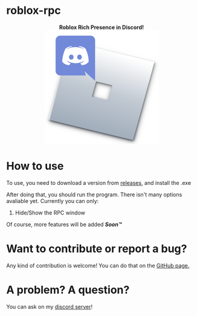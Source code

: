 # roblox-rpc

<div align="center">
	<b float="top">Roblox Rich Presence in Discord!</b><br />
	<img src="./src/robloxrpcicon.png" alt="Roblox RPC icon" height=300px>
</div>

# How to use

To use, you need to download a version from <a  href="https://github.com/daimond113/roblox-rpc/releases">releases</a>, and install the .exe <br />

After doing that, you should run the program. There isn't many options avaliable yet. Currently you can only:

<ol>
<li>
Hide/Show the RPC window
</li>
</ol>

Of course, more features will be added **_Soon™_**

# Want to contribute or report a bug?

Any kind of contribution is welcome! You can do that on the <a  href="https://github.com/daimond113/roblox-rpc/issues">GitHub page.</a>

# A problem? A question?

You can ask on my <a href="https://discord.gg/hTanCT5JMp">discord server</a>!
